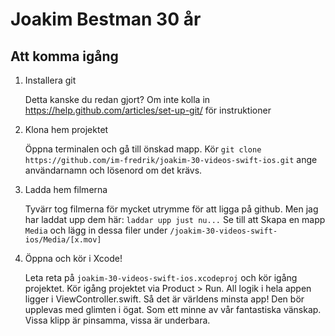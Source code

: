 Joakim Bestman 30 år
====================

## Att komma igång

1. Installera git

	Detta kanske du redan gjort? Om inte kolla in https://help.github.com/articles/set-up-git/ för instruktioner

2. Klona hem projektet
	
	Öppna terminalen och gå till önskad mapp. Kör `git clone https://github.com/im-fredrik/joakim-30-videos-swift-ios.git` ange användarnamn och lösenord om det krävs.

3. Ladda hem filmerna

	Tyvärr tog filmerna för mycket utrymme för att ligga på github. Men jag har laddat upp dem här: `laddar upp just nu...`
	Se till att Skapa en mapp `Media` och lägg in dessa filer under `/joakim-30-videos-swift-ios/Media/[x.mov]`

3. Öppna och kör i Xcode!

    Leta reta på `joakim-30-videos-swift-ios.xcodeproj` och kör igång projektet. Kör igång projektet via Product > Run. All logik i hela appen ligger i ViewController.swift. Så det är världens minsta app! Den bör upplevas med glimten i ögat. Som ett minne av vår fantastiska vänskap. Vissa klipp är pinsamma, vissa är underbara.